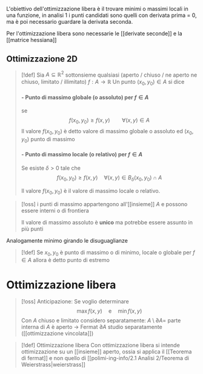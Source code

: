 L'obiettivo dell'ottimizzazione libera è il trovare minimi o massimi locali in una funzione, in analisi 1 i punti candidati sono quelli con derivata prima = 0, ma è poi necessario guardare la derivata seconda.

Per l'ottimizzazione libera sono necessarie le [[derivate seconde]] e la [[matrice hessiana]]

## Ottimizzazione 2D

>[!def]
>Sia $A \subseteq \mathbb{R}^2$ sottonsieme qualsiasi (aperto / chiuso / ne aperto ne chiuso, limitato / illimitato)
>$f : A \to \mathbb{R}$
>Un punto $(x_{0},y_{0}) \in A$ si dice
>#### - Punto di massimo globale (o assoluto) per $f \in A$
>se
>$$ f(x_{0},y_{0}) \geq f(x,y)  \qquad\forall(x,y) \in A$$
>Il valore $f(x_{0},y_{0})$ è detto valore di massimo globale o assoluto ed $(x_{0},y_{0})$ punto di massimo
>
> #### - Punto di massimo locale (o relativo) per $f \in A$
> Se esiste $\delta > 0$ tale che
>  $$ f(x_{0},y_{0}) \geq f(x,y)\quad \forall (x,y) \in B_{\delta}(x_{0},y_{0}) \cap A $$
>
>Il valore $f(x_{0},y_{0})$ è il valore di massimo locale o relativo.


>[!oss]
> i punti di massimo appartengono all'[[insieme]] $A$ e possono essere interni o di frontiera
>
>Il valore di massimo assoluto è **unico** ma potrebbe essere assunto in più punti

Analogamente minimo girando le disuguaglianze


>[!def]
>Se $x_{0},y_{0}$ è punto di massimo o di minimo, locale o globale per $f \in A$ allora è detto punto di estremo

# Ottimizzazione libera
>[!oss] Anticipazione:
Se voglio determinare
> $$ \max f(x,y)\quad\text{e}\quad \min f(x,y) $$
> Con $A$ chiuso e limitato considero separatamente:
> $A \setminus \partial A =$ parte interna di $A$ è aperto $\to$ Fermat
> $\partial A$ studio separatamente ([[ottimizzazione vincolata]])


>[!def] Ottimizzazione libera
>Con ottimizzazione libera si intende ottimizzazione su un [[insieme]] aperto, ossia si applica il [[Teorema di fermat]] e non quello di [[polimi-ing-info/2.1 Analisi 2/Teorema di Weierstrass|weierstrass]]
>

